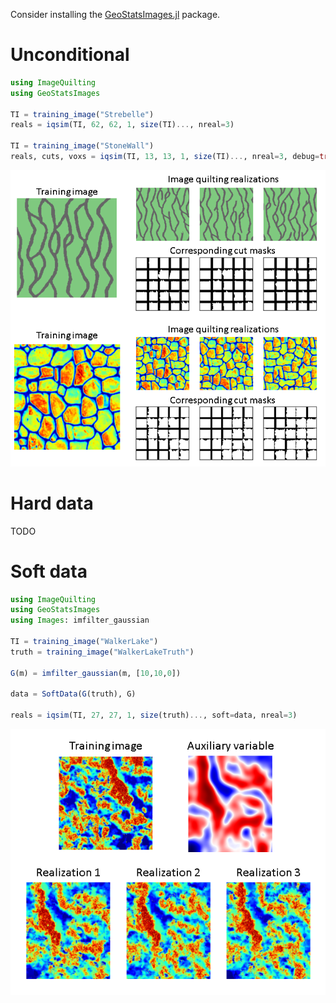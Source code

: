 Consider installing the [GeoStatsImages.jl](https://github.com/juliohm/GeoStatsImages.jl) package.

# Unconditional

```julia
using ImageQuilting
using GeoStatsImages

TI = training_image("Strebelle")
reals = iqsim(TI, 62, 62, 1, size(TI)..., nreal=3)

TI = training_image("StoneWall")
reals, cuts, voxs = iqsim(TI, 13, 13, 1, size(TI)..., nreal=3, debug=true)
```
![Unconditional simulation](images/unconditional.png)

# Hard data

TODO

# Soft data

```julia
using ImageQuilting
using GeoStatsImages
using Images: imfilter_gaussian

TI = training_image("WalkerLake")
truth = training_image("WalkerLakeTruth")

G(m) = imfilter_gaussian(m, [10,10,0])

data = SoftData(G(truth), G)

reals = iqsim(TI, 27, 27, 1, size(truth)..., soft=data, nreal=3)
```
![Soft data conditioning](images/soft.png)
